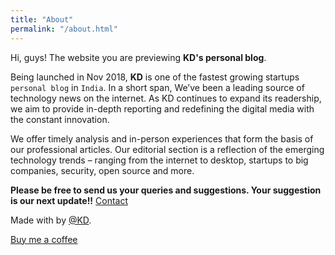 ```yaml
---
title: "About"
permalink: "/about.html"
---
```


Hi, guys! The website you are previewing **KD's personal blog**.<i class="fal fa-heart"></i>

Being launched in Nov 2018, **KD** is one of the fastest growing startups `personal blog` in `India`. In a short span, We’ve been a leading source of technology news on the internet. As KD continues to expand its readership, we aim to provide in-depth reporting and redefining the digital media with the constant innovation.

We offer timely analysis and in-person experiences that form the basis of our professional articles. Our editorial section is a reflection of the emerging technology trends – ranging from the internet to desktop, startups to big companies, security, open source and more.

**Please be free to send us your queries and suggestions. Your suggestion is our next update!!** [Contact](/contact.html)

Made with <i class="fa fa-heart text-danger"></i> by [@KD](https://www.kd.ax/).


<a class="btn btn-warning btn-round" href="{{site.baseurl}}/buy-me-a-coffee.html"><i class="fa fa-coffee"></i> Buy me a coffee</a>
